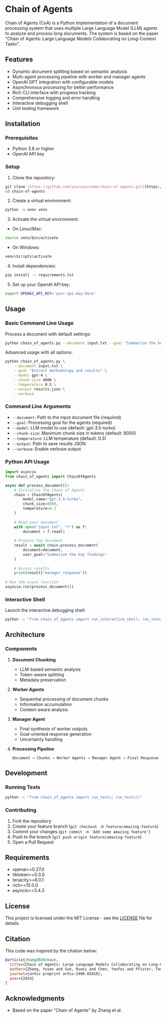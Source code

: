 # Chain of Agents

Chain of Agents (CoA) is a Python implementation of a document processing system that uses multiple Large Language Model (LLM) agents to analyze and process long documents. The system is based on the paper "Chain of Agents: Large Language Models Collaborating on Long-Context Tasks".

## Features

- Dynamic document splitting based on semantic analysis
- Multi-agent processing pipeline with worker and manager agents
- OpenAI GPT integration with configurable models
- Asynchronous processing for better performance
- Rich CLI interface with progress tracking
- Comprehensive logging and error handling
- Interactive debugging shell
- Unit testing framework

## Installation

### Prerequisites

- Python 3.8 or higher
- OpenAI API key

### Setup

1. Clone the repository:
```bash
git clone [https://github.com/yourusername/chain-of-agents.git](https://github.com/richardwhiteii/chain-of-agents.git)
cd chain-of-agents
```

2. Create a virtual environment:
```bash
python -m venv venv
```

3. Activate the virtual environment:

- On Linux/Mac:
```bash
source venv/bin/activate
```

- On Windows:
```bash
venv\Scripts\activate
```

4. Install dependencies:
```bash
pip install -r requirements.txt
```

5. Set up your OpenAI API key:
```bash
export OPENAI_API_KEY='your-api-key-here'
```

## Usage

### Basic Command Line Usage

Process a document with default settings:
```bash
python chain_of_agents.py --document input.txt --goal "Summarize the key findings"
```

Advanced usage with all options:
```bash
python chain_of_agents.py \
    --document input.txt \
    --goal "Extract methodology and results" \
    --model gpt-4 \
    --chunk-size 4000 \
    --temperature 0.5 \
    --output results.json \
    --verbose
```

### Command Line Arguments

- `--document`: Path to the input document file (required)
- `--goal`: Processing goal for the agents (required)
- `--model`: LLM model to use (default: gpt-3.5-turbo)
- `--chunk-size`: Maximum chunk size in tokens (default: 8000)
- `--temperature`: LLM temperature (default: 0.3)
- `--output`: Path to save results JSON
- `--verbose`: Enable verbose output

### Python API Usage

```python
import asyncio
from chain_of_agents import ChainOfAgents

async def process_document():
    # Initialize the Chain of Agents
    chain = ChainOfAgents(
        model_name="gpt-3.5-turbo",
        chunk_size=8000,
        temperature=0.3
    )
    
    # Read your document
    with open("input.txt", "r") as f:
        document = f.read()
    
    # Process the document
    result = await chain.process_document(
        document=document,
        user_goal="Summarize the key findings"
    )
    
    # Access results
    print(result["manager_response"])
    
# Run the async function
asyncio.run(process_document())
```

### Interactive Shell

Launch the interactive debugging shell:
```bash
python -c "from chain_of_agents import run_interactive_shell; run_interactive_shell()"
```

## Architecture

### Components

1. **Document Chunking**
   - LLM-based semantic analysis
   - Token-aware splitting
   - Metadata preservation

2. **Worker Agents**
   - Sequential processing of document chunks
   - Information accumulation
   - Context-aware analysis

3. **Manager Agent**
   - Final synthesis of worker outputs
   - Goal-oriented response generation
   - Uncertainty handling

4. **Processing Pipeline**
   ```
   Document → Chunks → Worker Agents → Manager Agent → Final Response
   ```

## Development

### Running Tests

```bash
python -c "from chain_of_agents import run_tests; run_tests()"
```

### Contributing

1. Fork the repository
2. Create your feature branch (`git checkout -b feature/amazing-feature`)
3. Commit your changes (`git commit -m 'Add some amazing feature'`)
4. Push to the branch (`git push origin feature/amazing-feature`)
5. Open a Pull Request

## Requirements

- openai>=0.27.0
- tiktoken>=0.3.0
- tenacity>=8.0.1
- rich>=10.0.0
- asyncio>=3.4.3

## License

This project is licensed under the MIT License - see the [LICENSE](LICENSE) file for details.

## Citation

This code was inspired by the citation below:
```bibtex
@article{zhang2024chain,
  title={Chain of Agents: Large Language Models Collaborating on Long-Context Tasks},
  author={Zhang, Yusen and Sun, Ruoxi and Chen, Yanfei and Pfister, Tomas and Zhang, Rui and Arik, Sercan Ö.},
  journal={arXiv preprint arXiv:2406.02818},
  year={2024}
}
```

## Acknowledgments

- Based on the paper "Chain of Agents" by Zhang et al.
